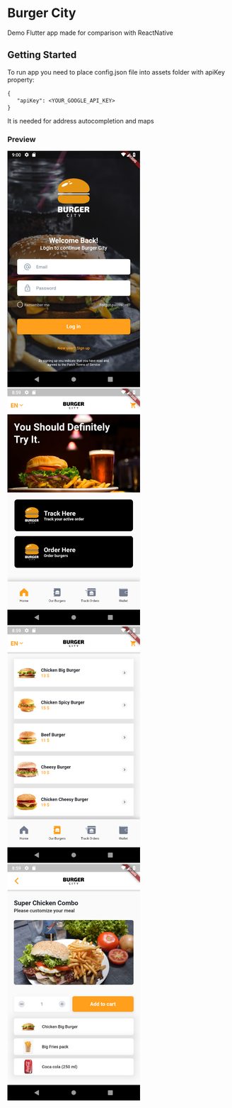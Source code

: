 # Burger City

Demo Flutter app made for comparison with ReactNative

## Getting Started

To run app you need to place config.json file into assets folder with apiKey property:

```
{
   "apiKey": <YOUR_GOOGLE_API_KEY>
}
```

It is needed for address autocompletion and maps 

### Preview

<img width=300 src="./screenshot_1.png"/>
<img width=300 src="./screenshot_2.png"/> 
<img width=300 src="./screenshot_3.png"/> 
<img width=300 src="./screenshot_4.png"/> 
